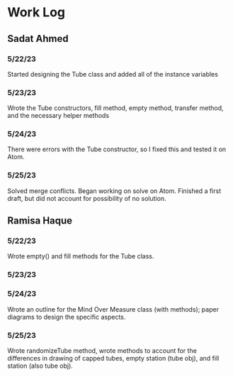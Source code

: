 # Work Log

## Sadat Ahmed

### 5/22/23
Started designing the Tube class and added all of the instance variables
### 5/23/23
Wrote the Tube constructors, fill method, empty method, transfer method, and the necessary helper methods
### 5/24/23
There were errors with the Tube constructor, so I fixed this and tested it on Atom.
### 5/25/23
Solved merge conflicts. Began working on solve on Atom. Finished a first draft, but did not account for possibility of no solution.



## Ramisa Haque

### 5/22/23
Wrote empty() and fill methods for the Tube class.
### 5/23/23

### 5/24/23
Wrote an outline for the Mind Over Measure class (with methods); paper diagrams to design the specific aspects.
### 5/25/23
Wrote randomizeTube method, wrote methods to account for the differences in drawing of capped tubes, empty station (tube obj), and fill station (also tube obj).
